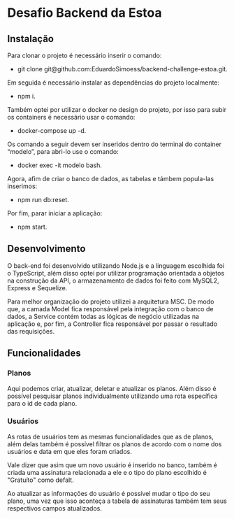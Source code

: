 <h1>Desafio Backend da Estoa</h1>

<h2>Instalação</h2>

Para clonar o projeto é necessário inserir o comando:
<ul>
    <li>git clone git@github.com:EduardoSimoess/backend-challenge-estoa.git.</li>
</ul>

Em seguida é necessário instalar as dependências do projeto localmente:
<ul>
    <li>npm i.</li>
</ul>

Também optei por utilizar o docker no design do projeto, por isso para subir os containers é necessário usar o comando:
<ul>
    <li>docker-compose up -d.</li>
</ul>

Os comando a seguir devem ser inseridos dentro do terminal do container “modelo”, para abri-lo use o comando:
<ul>
    <li>docker exec -it modelo bash.</li>
</ul>

Agora, afim de criar o banco de dados, as tabelas e támbem popula-las inserimos:
<ul>
    <li>npm run db:reset.</li>
</ul>

Por fim, parar iniciar a aplicação:
<ul>
    <li>npm start.</li>
</ul>

<h2>Desenvolvimento</h2>

O back-end foi desenvolvido utilizando Node.js e a linguagem escolhida foi o TypeScript, além disso optei por utilizar programação orientada a objetos na construção da API, o armazenamento de dados foi feito com MySQL2, Express e Sequelize.

Para melhor organização do projeto utilizei a arquitetura MSC. De modo que, a camada Model fica responsável pela integração com o banco de dados, a Service contém todas as lógicas de negócio utilizadas na aplicação e, por fim, a Controller fica responsável por passar o resultado das requisições.

<h2>Funcionalidades</h2>

<h3>Planos</h3>
Aqui podemos criar, atualizar, deletar e atualizar os planos. Além disso é possível pesquisar planos individualmente utilizando uma rota específica para o id de cada plano.

<h3>Usuários</h3>
As rotas de usuários tem as mesmas funcionalidades que as de planos, além delas também é possível filtrar os planos de acordo com o nome dos usuários e data em que eles foram criados.

Vale dizer que asim que um novo usuário é inserido no banco, também é criada uma assinatura relacionada a ele e o tipo do plano escolhido é "Gratuíto" como defalt.

Ao atualizar as informações do usuário é possível mudar o tipo do seu plano, uma vez que isso aconteça a tabela de assinaturas também tem seus respectivos campos atualizados.
